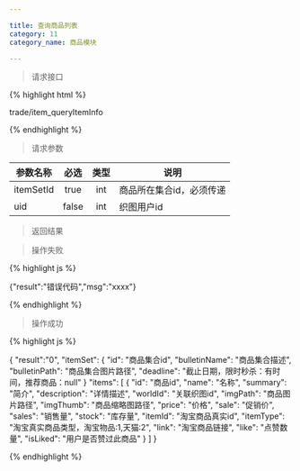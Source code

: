```yaml
---

title: 查询商品列表
category: 11
category_name: 商品模块

---
```


> 请求接口

{% highlight html %}

trade/item_queryItemInfo

{% endhighlight %}

> 请求参数

|参数名称			|必选		|类型		|说明									
|-------------------|:---------:|:---------:|--------------------------------------------
|itemSetId          |true       |int        |商品所在集合id，必须传递
|uid		        |false      |int    	|织图用户id

> 返回结果

> 操作失败

{% highlight js %}

{"result":"错误代码","msg":"xxxx"}

{% endhighlight %}

> 操作成功

{% highlight js %}

{
    "result":"0", 
    "itemSet":
    {
        "id": "商品集合id",
        "bulletinName": "商品集合描述",
        "bulletinPath": "商品集合图片路径",
        "deadline": "截止日期，限时秒杀：有时间，推荐商品：null"
    }
    "items":
    [
        {
            "id": "商品id",
            "name": "名称",
            "summary": "简介",
            "description": "详情描述",
            "worldId": "关联织图id",
            "imgPath": "商品图片路径",
            "imgThumb": "商品缩略图路径",
            "price": "价格",
            "sale": "促销价",
            "sales": "销售量",
            "stock": "库存量",
            "itemId": "淘宝商品真实id",
            "itemType": "淘宝真实商品类型，淘宝物品:1,天猫:2",
            "link": "淘宝商品链接",
            "like": "点赞数量",
            "isLiked": "用户是否赞过此商品"
        }
    ]
}

{% endhighlight %}
